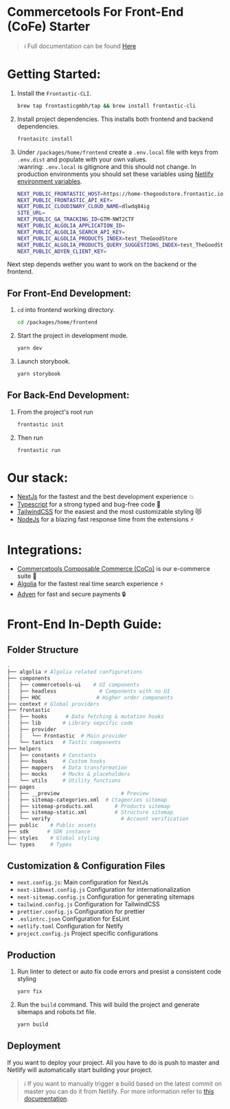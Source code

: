 # Commercetools For Front-End (CoFe) Starter

> :information_source: Full documentation can be found [Here](https://docs.frontastic.cloud/docs)

# Getting Started:

1. Install the `Frontastic-CLI`.

   ```bash
   brew tap frontasticgmbh/tap && brew install frontastic-cli
   ```

2. Install project dependencies. This installs both frontend and backend dependencies.

   ```bash
   frontasitc install
   ```

3. Under `/packages/home/frontend` create a `.env.local` file with keys from `.env.dist` and populate with your own values.
   <br />
   :wanring: `.env.local` is gitignore and this should not change. In production environments you should set these variables using [Netlify environment variables](https://docs.netlify.com/environment-variables/overview/).

   ```bash
   NEXT_PUBLIC_FRONTASTIC_HOST=https://home-thegoodstore.frontastic.io/frontastic
   NEXT_PUBLIC_FRONTASTIC_API_KEY=
   NEXT_PUBLIC_CLOUDINARY_CLOUD_NAME=dlwdq84ig
   SITE_URL=
   NEXT_PUBLIC_GA_TRACKING_ID=GTM-NWT2CTF
   NEXT_PUBLIC_ALGOLIA_APPLICATION_ID=
   NEXT_PUBLIC_ALGOLIA_SEARCH_API_KEY=
   NEXT_PUBLIC_ALGOLIA_PRODUCTS_INDEX=test_TheGoodStore
   NEXT_PUBLIC_ALGOLIA_PRODUCTS_QUERY_SUGGESTIONS_INDEX=test_TheGoodStore_query_suggestions
   NEXT_PUBLIC_ADYEN_CLIENT_KEY=
   ```

Next step depends wether you want to work on the backend or the frontend.

## For Front-End Development:

1. `cd` into frontend working directory.

   ```bash
   cd /packages/home/frontend
   ```

2. Start the project in development mode.

   ```bash
   yarn dev
   ```

3. Launch storybook.

   ```bash
   yarn storybook
   ```

## For Back-End Development:

1. From the project's root run

   ```bash
   frontastic init
   ```

2. Then run

   ```bash
   frontastic run
   ```

# Our stack:

- [NextJs](https://nextjs.org/docs/getting-started) for the fastest and the best development experience :boom:
- [Typescript](https://www.typescriptlang.org/docs/handbook/intro.html) for a strong typed and bug-free code :bug:
- [TailwindCSS](https://tailwindcss.com/docs/installation) for the easiest and the most customizable styling :heart_eyes_cat:
- [NodeJs](https://nodejs.org/en/docs/) for a blazing fast response time from the extensions :zap:

# Integrations:

- [Commercetools Composable Commerce (CoCo)](https://docs.commercetools.com/api/) is our e-commerce suite :briefcase:
- [Algolia](https://www.algolia.com/doc/) for the fastest real time search experience :zap:
- [Adyen](https://docs.adyen.com/) for fast and secure payments :lock:

# Front-End In-Depth Guide:

## Folder Structure

```bash
.
├── algolia # Algolia related configurations
├── components
│   ├── commercetools-ui	# UI components
│   ├── headless		      # Components with no UI
│   ├── HOC			         # Higher order components
├── context	# Global providers
├── frontastic
│   ├── hooks	   # Data fetching & mutation hooks
│   ├── lib	      # Library sepcific code
│   ├── provider
│   │   └── Frontastic	# Main provider
│   └── tastics   # Tastic components
├── helpers
│   ├── constants # Constants
│   ├── hooks     # Custom hooks
│   ├── mappers   # Data transformation
│   ├── mocks     # Mocks & placeholders
│   └── utils     # Utility functions
├── pages
│   ├── __preview			         # Preview
│   ├── sitemap-categories.xml	# Ctageories sitemap
│   ├── sitemap-products.xml	   # Products sitemap
│   ├── sitemap-static.xml		   # Structure sitemap
│   └── verify				         # Account verification
├── public	  # Public assets
├── sdk	     # SDK instance
├── styles	  # Global styling
└── types	  # Types
```

## Customization & Configuration Files

- `next.config.js`: Main configuration for NextJs
- `next-i18next.config.js` Configuration for internationalization
- `next-sitemap.config.js` Configuration for generating sitemaps
- `tailwind.config.js` Configuration for TailwindCSS
- `prettier.config.js` Configuration for prettier
- `.eslintrc.json` Configuration for EsLint
- `netlify.toml` Configuration for Netify
- `project.config.js` Project specific configurations

## Production

1. Run linter to detect or auto fix code errors and presist a consistent code styling

   ```bash
   yarn fix
   ```

2. Run the `build` command. This will build the project and generate sitemaps and robots.txt file.

   ```bash
   yarn build
   ```

## Deployment

If you want to deploy your project. All you have to do is push to master and Netlify will automatically start building your project.

> :information_source: If you want to manually trigger a build based on the latest commit on master you can do it from Netlify. For more information refer to [this documentation](https://docs.netlify.com/site-deploys/create-deploys/).
